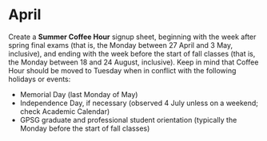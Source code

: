 # April

Create a **Summer Coffee Hour** signup sheet, beginning with the week after
spring final exams (that is, the Monday between 27 April and 3 May, inclusive),
and ending with the week before the start of fall classes (that is, the Monday
between 18 and 24 August, inclusive).  Keep in mind that Coffee Hour should be
moved to Tuesday when in conflict with the following holidays or events:

* Memorial Day (last Monday of May)
* Independence Day, if necessary (observed 4 July unless on a weekend; check
  Academic Calendar)
* GPSG graduate and professional student orientation (typically the Monday
  before the start of fall classes)

